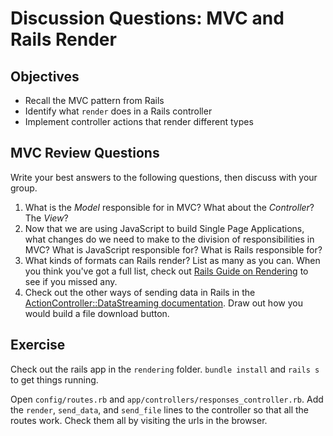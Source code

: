 # Discussion Questions: MVC and Rails Render

## Objectives

* Recall the MVC pattern from Rails
* Identify what `render` does in a Rails controller
* Implement controller actions that render different types

## MVC Review Questions

Write your best answers to the following questions, then discuss with your group.

1. What is the _Model_ responsible for in MVC?  What about the _Controller_? The _View_?
2. Now that we are using JavaScript to build Single Page Applications, what changes do we need to make to the division of responsibilities in MVC? What is JavaScript responsible for? What is Rails responsible for?
3. What kinds of formats can Rails render? List as many as you can. When you think you've got a full list, check out [Rails Guide on Rendering](https://guides.rubyonrails.org/layouts_and_rendering.html#using-render) to see if you missed any.
4. Check out the other ways of sending data in Rails in the [ActionController::DataStreaming documentation](https://api.rubyonrails.org/v5.2.3/classes/ActionController/DataStreaming.html). Draw out how you would build a file download button. 

## Exercise

Check out the rails app in the `rendering` folder. `bundle install` and `rails s` to get things running.

Open `config/routes.rb` and `app/controllers/responses_controller.rb`. Add the `render`, `send_data`, and `send_file` lines to the controller so that all the routes work. Check them all by visiting the urls in the browser.


